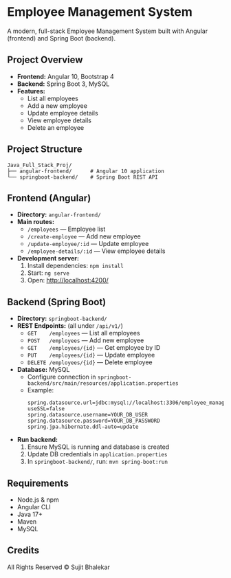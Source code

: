 # Employee Management System

A modern, full-stack Employee Management System built with Angular (frontend) and Spring Boot (backend).

## Project Overview
- **Frontend:** Angular 10, Bootstrap 4
- **Backend:** Spring Boot 3, MySQL
- **Features:**
  - List all employees
  - Add a new employee
  - Update employee details
  - View employee details
  - Delete an employee

## Project Structure
```
Java_Full_Stack_Proj/
├── angular-frontend/      # Angular 10 application
└── springboot-backend/    # Spring Boot REST API
```

## Frontend (Angular)
- **Directory:** `angular-frontend/`
- **Main routes:**
  - `/employees` — Employee list
  - `/create-employee` — Add new employee
  - `/update-employee/:id` — Update employee
  - `/employee-details/:id` — View employee details
- **Development server:**
  1. Install dependencies: `npm install`
  2. Start: `ng serve`
  3. Open: [http://localhost:4200/](http://localhost:4200/)

## Backend (Spring Boot)
- **Directory:** `springboot-backend/`
- **REST Endpoints:** (all under `/api/v1/`)
  - `GET    /employees` — List all employees
  - `POST   /employees` — Add new employee
  - `GET    /employees/{id}` — Get employee by ID
  - `PUT    /employees/{id}` — Update employee
  - `DELETE /employees/{id}` — Delete employee
- **Database:** MySQL
  - Configure connection in `springboot-backend/src/main/resources/application.properties`
  - Example:
    ```
    spring.datasource.url=jdbc:mysql://localhost:3306/employee_management_system?useSSL=false
    spring.datasource.username=YOUR_DB_USER
    spring.datasource.password=YOUR_DB_PASSWORD
    spring.jpa.hibernate.ddl-auto=update
    ```
- **Run backend:**
  1. Ensure MySQL is running and database is created
  2. Update DB credentials in `application.properties`
  3. In `springboot-backend/`, run: `mvn spring-boot:run`

## Requirements
- Node.js & npm
- Angular CLI
- Java 17+
- Maven
- MySQL

## Credits
All Rights Reserved © Sujit Bhalekar

